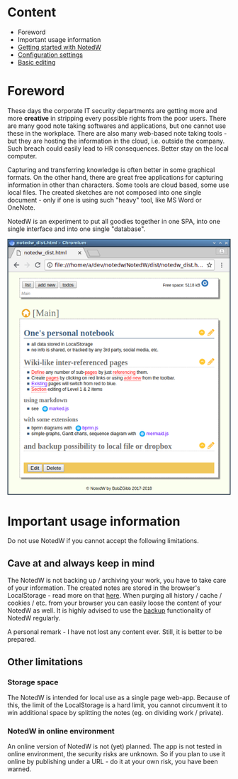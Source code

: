 # Content

- Foreword
- Important usage information
- [Getting started with NotedW](firstuse.md)
- [Configuration settings](config.md)
- [Basic editing](edit.md)

# Foreword

These days the corporate IT security departments are getting more and more __creative__ in stripping every possible rights from the poor users. There are many good note taking softwares and applications, but one cannot use these in the workplace. There are also many web-based note taking tools - but they are hosting the information in the cloud, i.e. outside the company. Such breach could easily lead to HR consequences. Better stay on the local computer. 

Capturing and transferring knowledge is often better in some graphical formats. On the other hand, there are great free applications for capturing information in other than characters. Some tools are cloud based, some use local files. The created sketches are not composed into one single document - only if one is using such "heavy" tool, like MS Word or OneNote.

NotedW is an experiment to put all goodies together in one SPA, into one single interface and into one single "database". 

![SPA](res/NotedW_compact.png?raw=true)

# Important usage information 

Do not use NotedW if you cannot accept the following limitations. 

## Cave at and always keep in mind
The NotedW is not backing up / archiving your work, you have to take care of your information. The created notes are stored in the browser's LocalStorage - read more on that [here](https://developer.mozilla.org/en-US/docs/Web/API/Window/localStorage). When purging all history / cache / cookies / etc. from your browser you can easily loose the content of your NotedW as well. It is highly advised to use the [backup](backup.md) functionality of NotedW regularly. 

A personal remark - I have not lost any content ever. Still, it is better to be prepared. 

## Other limitations
### Storage space 
The NotedW is intended for local use as a single page web-app. Because of this, the limit of the LocalStorage is a hard limit, you cannot circumvent it to win additional space by splitting the notes (eg. on dividing work / private). 

### NotedW in online environment 
An online version of NotedW is not (yet) planned. The app is not tested in online environment, the security risks are unknown. So if you plan to use it online by publishing under a URL - do it at your own risk, you have been warned. 

